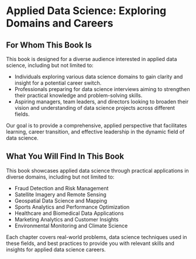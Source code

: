 # Applied Data Science: Exploring Domains and Careers

## For Whom This Book Is

This book is designed for a diverse audience interested in applied data science, including but not limited to:

- Individuals exploring various data science domains to gain clarity and insight for a potential career switch.
- Professionals preparing for data science interviews aiming to strengthen their practical knowledge and problem-solving skills.
- Aspiring managers, team leaders, and directors looking to broaden their vision and understanding of data science projects across different fields.

Our goal is to provide a comprehensive, applied perspective that facilitates learning, career transition, and effective leadership in the dynamic field of data science.

## What You Will Find In This Book

This book showcases applied data science through practical applications in diverse domains, including but not limited to:

- Fraud Detection and Risk Management
- Satellite Imagery and Remote Sensing
- Geospatial Data Science and Mapping
- Sports Analytics and Performance Optimization
- Healthcare and Biomedical Data Applications
- Marketing Analytics and Customer Insights
- Environmental Monitoring and Climate Science

Each chapter covers real-world problems, data science techniques used in these fields, and best practices to provide you with relevant skills and insights for applied data science careers.